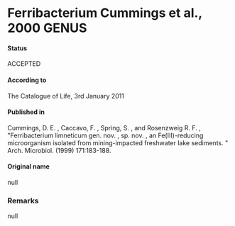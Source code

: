 Ferribacterium Cummings et al., 2000 GENUS
=======

#### Status
ACCEPTED

#### According to
The Catalogue of Life, 3rd January 2011

#### Published in
Cummings, D. E. , Caccavo, F. , Spring, S. , and Rosenzweig R. F. , "Ferribacterium limneticum gen. nov. , sp. nov. , an Fe(III)-reducing microorganism isolated from mining-impacted freshwater lake sediments. " Arch. Microbiol. (1999) 171:183-188.

#### Original name
null

### Remarks
null